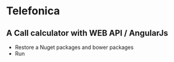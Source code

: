 # Telefonica
## A Call calculator with WEB API / AngularJs

* Restore a Nuget packages and bower packages
* Run
